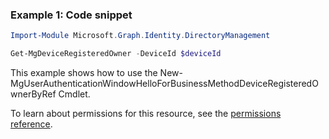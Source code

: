 ### Example 1: Code snippet

```powershellImport-Module Microsoft.Graph.Identity.DirectoryManagement

Get-MgDeviceRegisteredOwner -DeviceId $deviceId
```
This example shows how to use the New-MgUserAuthenticationWindowHelloForBusinessMethodDeviceRegisteredOwnerByRef Cmdlet.
To learn about permissions for this resource, see the [permissions reference](/graph/permissions-reference).

